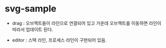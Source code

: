 svg-sample
==========


* drag : 오브젝트들이 라인으로 연결되어 있고 가운데 오브젝트를 이동하면 라인이 따라서 업데이트 된다.

* editor : 스택 라인, 프로세스 라인이 구현되어 있음.
